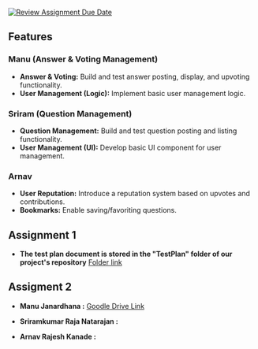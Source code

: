 [![Review Assignment Due Date](https://classroom.github.com/assets/deadline-readme-button-22041afd0340ce965d47ae6ef1cefeee28c7c493a6346c4f15d667ab976d596c.svg)](https://classroom.github.com/a/q0DuPey2)


## Features

### Manu (Answer & Voting Management)
- **Answer & Voting:** Build and test answer posting, display, and upvoting functionality.
- **User Management (Logic):** Implement basic user management logic.

### Sriram (Question Management)
- **Question Management:** Build and test question posting and listing functionality.
- **User Management (UI):** Develop basic UI component for user management.

### Arnav
- **User Reputation:** Introduce a reputation system based on upvotes and contributions.
- **Bookmarks:** Enable saving/favoriting questions.

## Assignment 1
- **The test plan document is stored in the "TestPlan" folder of our project's repository** [Folder link](https://github.com/Study-Program-Applied-Computer-Science/usability-testing-and-verification-verifypair/tree/main/TestPlan)


## Assigment 2
- **Manu Janardhana :** [Goodle Drive Link](https://drive.google.com/drive/folders/1zqGL9zsFDCOoDJggOqu_keH3ICxPkNT9)

- **Sriramkumar Raja Natarajan :** 

- **Arnav Rajesh Kanade :** 
